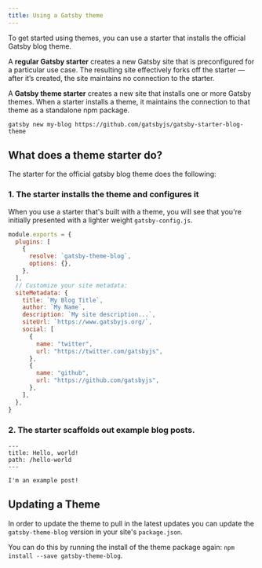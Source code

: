 ```yaml
---
title: Using a Gatsby theme
---
```


To get started using themes, you can use a starter that installs the official Gatsby blog theme.

A **regular Gatsby starter** creates a new Gatsby site that is preconfigured for a particular use case. The resulting site effectively forks off the starter — after it’s created, the site maintains no connection to the starter.

A **Gatsby theme starter** creates a new site that installs one or more Gatsby themes. When a starter installs a theme, it maintains the connection to that theme as a standalone npm package.

```shell
gatsby new my-blog https://github.com/gatsbyjs/gatsby-starter-blog-theme
```

## What does a theme starter do?

The starter for the official gatsby blog theme does the following:

### 1. The starter installs the theme and configures it

When you use a starter that's built with a theme, you will see that you're initially presented with a lighter weight `gatsby-config.js`.

```javascript:title=gatsby-config.js
module.exports = {
  plugins: [
    {
      resolve: `gatsby-theme-blog`,
      options: {},
    },
  ],
  // Customize your site metadata:
  siteMetadata: {
    title: `My Blog Title`,
    author: `My Name`,
    description: `My site description...`,
    siteUrl: `https://www.gatsbyjs.org/`,
    social: [
      {
        name: "twitter",
        url: "https://twitter.com/gatsbyjs",
      },
      {
        name: "github",
        url: "https://github.com/gatsbyjs",
      },
    ],
  },
}
```

### 2. The starter scaffolds out example blog posts.

```md:title=/content/posts/hello-world.mdx
---
title: Hello, world!
path: /hello-world
---

I'm an example post!
```

## Updating a Theme

In order to update the theme to pull in the latest updates you can update the `gatsby-theme-blog` version in your site's `package.json`.

You can do this by running the install of the theme package again: `npm install --save gatsby-theme-blog`.

